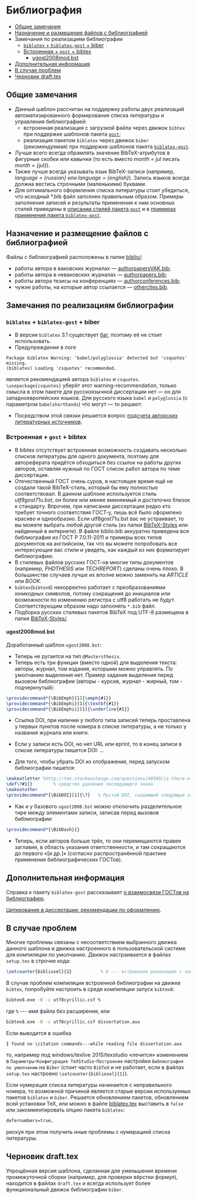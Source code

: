 # Библиография

* [Общие замечания](#Общие-замечания)
* [Назначение и размещение файлов с библиографией](#Назначение-и-размещение-файлов-с-библиографией)
* Замечания по реализациям библиографии
  * [`biblatex` + `biblatex-gost` + biber](#biblatex--biblatex-gost--biber)
  * [Встроенная + `gost` + bibtex](#Встроенная--gost--bibtex)
    * [ugost2008mod.bst](#ugost2008modbst)
* [Дополнительная информация](#Дополнительная-информация)
* [В случае проблем](#В-случае-проблем)
* [Черновик draft.tex](#Черновик-drafttex)

## Общие замечания
* Данный шаблон рассчитан на поддержку работы двух реализаций автоматизированного формирования списка литературы и управления библиографией:
  * встроенная реализация с загрузкой файла через движок ```bibtex``` при поддержке шаблонов пакета [```gost```](http://mirrors.ctan.org/biblio/bibtex/contrib/gost/gost.pdf);
  * реализация пакетом ```biblatex``` через движок ```biber``` (рекомендуемая) при поддержке шаблонов пакета [```biblatex-gost```](http://mirrors.ctan.org/macros/latex/contrib/biblatex-contrib/biblatex-gost/doc/biblatex-gost.pdf).
* Лучше всего всегда обрамлять значение BibTeX-атрибутов в фигурные скобки или кавычки (то есть вместо *month = jul* писать *month = {jul}*).
* Также лучше всегда указывать язык BibTeX-записи (например, *language = {russian}* или *language = {english}*). Запись языков всегда должна вестись строчными (маленькими) буквами.
* Для оптимального оформления списка литературы стоит убедиться, что исходный *.bib файл заполнен правильным образом.
Примеры заполнения записей и результаты применения к ним основных стилей приведены в [описании стилей пакета ```gost```](http://ctan.org/tex-archive/biblio/bibtex/contrib/gost) и в [примерах применения пакета ```biblatex-gost```](http://mirrors.ctan.org/macros/latex/contrib/biblatex-contrib/biblatex-gost/doc/biblatex-gost-examples.pdf).


## Назначение и размещение файлов с библиографией
Файлы с библиографией расположены в папке [biblio/](./biblio/):
* работы автора в ваковских журналах — [authorpapersVAK.bib](./biblio/authorpapersVAK.bib);
* работы автора в неваковских журналах — [authorpapers.bib](./biblio/authorpapers.bib);
* работы автора тезисы на конференциях — [authorconferences.bib](./biblio/authorconferences.bib);
* чужие работы, на которые автор ссылается — [othercites.bib](./biblio/othercites.bib).

## Замечания по реализациям библиографии
### ```biblatex``` + ```biblatex-gost``` + biber
* В версии ```biblatex``` 3.1 существует [баг](https://github.com/plk/biblatex/issues/355), поэтому её не стоит использовать.
* Предупреждение в логе
```
Package biblatex Warning: 'babel/polyglossia' detected but 'csquotes' missing.
(biblatex) Loading 'csquotes' recommended.
```
является рекомендацией автора ```biblatex``` и ```csquotes```.
```\usepackage{csquotes}``` уберёт этот warning-recommendation, только смысла в этом пакете для русскоязычной диссертации нет — он для западноевропейских языков. Для русского языка ```babel``` и ```polyglossia``` (с параметром ```babelshorthands```) что могут — то решают.
* Посредством этой связки решается вопрос [подсчета авторских литературных источников](https://github.com/AndreyAkinshin/Russian-Phd-LaTeX-Dissertation-Template/issues/33#issuecomment-150912772).

### Встроенная + ```gost``` + bibtex
* В bibtex отсутствует встроенная возможность создавать несколько списков литературы для одного документа, поэтому для автореферата придётся обходиться без ссылок на работы других авторов, оставляя нужный по ГОСТ список работ автора по теме диссертации.
* Отечественный ГОСТ очень суров, в настоящее время ещё не создали такой BibTeX-стиль, который бы ему полностью соответствовал. В данном шаблоне используется стиль *utf8gost71u.bst*, он более или менее вменяемый и достаточно близок к стандарту. Впрочем, при написании диссертации редко кто требует точного соответствия ГОСТ-у, лишь всё было оформлено красиво и однообразно. Если utf8gost71u.bst вас не устраивает, то вы можете выбрать любой другой стиль (из папки [BibTeX-Styles](BibTeX-Styles) или найденный в интернете). В файле biblio.bib аккуратно приведена вся библиография из ГОСТ Р 7.0.11-2011 и примеры всех типов документов на английском, так что вы можете попробовать все интересующие вас стили и увидеть, как каждый из них форматирует библиографию.
* В стилевых файлов русских ГОСТ-ов многие типы документов (например, *PHDTHESIS* или *TECHREPORT*) сделаны очень плохо. В большинстве случаев лучше их вполне можно заменить на *ARTICLE* или *BOOK*.
* ```bibtex```(```bibtex8```) некорректно работает с преобразованиями юникодных символов, потому сокращения до инициалов или возможности по изменению регистра с utf8 работать не будут. Соответствующим образом надо заполнять ```*.bib``` файл.
* Подборка русских стилевых пакетов BibTeX под UTF-8 размещена в папке [BibTeX-Styles/](./BibTeX-Styles/).

#### ugost2008mod.bst
Доработанный шаблон ```ugost2008.bst```:
- Теперь не ругается на тип ```@Mastersthesis```.
- Теперь есть три функции (вместо одной) для выделения текста: авторы, журнал, том издания, которыми можно управлять. По умолчанию выделения нет.
Пример задания выделения перед вызовом библиографии (авторы - курсив, журнал - жирный, том - подчеркнутый):
```tex
\providecommand*{\BibEmph}[1]{\emph{#1}}
\providecommand*{\BibEmphi}[1]{\textbf{#1}}
\providecommand*{\BibEmphii}[1]{\underline{#1}}
```
- Ссылка DOI, при наличии у любого типа записей теперь проставлена у первых пунктов после номера в списке литературы, а не  только у названия журнала или книги.

- Если у записи есть DOI, но нет URL или eprint, то в конец записи в списке литературы пишется DOI: ...

- Для того, чтобы убрать DOI из отображения, перед запуском библиографии пишется:
```tex
\makeatletter %http://tex.stackexchange.com/questions/40590/is-there-a-command-to-ignore-the-following-character
\def\?#1{}        % средство удаления последующего знака
\makeatother
\providecommand*{\BibDOI}[1]{\?}   % Пустой DOI, съедающий следующую за собой точку
```
- Как и у базового ```ugost2008.bst``` можно отключить разделительное тире между элементами записи, записав перед вызовов библиографии:
```tex
\providecommand*{\BibDash}{}
```
- Теперь, если авторов больше трёх, то они перемещаются правее заглавия, в область указания ответственности,  и там сокращаются до первого «[и др.]» (согласно распространённой практике применения библиографических ГОСТов).



## Дополнительная информация
Справка к пакету ```biblatex-gost``` рассказывает [о взаимосвязи ГОСТов на библиографию](http://mirrors.ctan.org/macros/latex/contrib/biblatex-contrib/biblatex-gost/doc/biblatex-gost.pdf).

[Цитирование в диссертации: рекомендации по оформлению](http://www.dissernet.org/instructions/instruction/citation-in-the-thesis-recommendations-on-the-formulation.htm).

## В случае проблем
Многие проблемы связаны с несоответствием выбранного движка данного шаблона и движка настроенного в пользовательской системе для компиляции по умолчанию. Движок настраивается в файлах ```setup.tex``` в строчке кода:
```tex
\setcounter{bibliosel}{1}           % 0 --- встроенная реализация с загрузкой файла через движок bibtex8; 1 --- реализация пакетом biblatex через движок biber
```

В случае проблем компиляции встроенной библиографии на движке `bibtex`, попробуйте настроить в среде компиляции запуск `bibtex8`:
```bat
bibtex8.exe -B -c utf8cyrillic.csf %
```
где `%` --- имя файла без расширения, или

```bat
bibtex8.exe -B -c utf8cyrillic.csf dissertation.aux
```

Если выводится в ошибка
```
I found no \citation commands---while reading file dissertation.aux
```
то, например под windows/texlive 2015/texstudio «лечится» изменением в `Параметры`-`Конфигурация TeXStudio`-`Построение` настройки `Библиография по умолчанию` на `Biber` (стоит часто `BibTeX` и не работает, если в файлах `setup.tex` настроено `\setcounter{bibliosel}{1}`).

Если нумерация списка литературы начинается с неправильного номера, то возможной причиной является старые версии используемых пакетов `biblatex` и `biber`. Решается обновлением пакетов, обновлением всей установки TeX, или можно в файле [biblatex.tex](biblio/biblatex.tex) выставить в `false` или закомментировать опцию пакета `biblatex`:
```tex
defernumbers=true,
```
рискуя при этом получить иные проблемы с нумерацией списка литературы.

## Черновик draft.tex

Упрощённая версия шаблона, сделанная для уменьшения времени
промежуточной сборки (например, для проверки вёрстки формул),
находится в файлах `draft.tex` и всегда
использует более функциональный движок библиографии `biber`.
